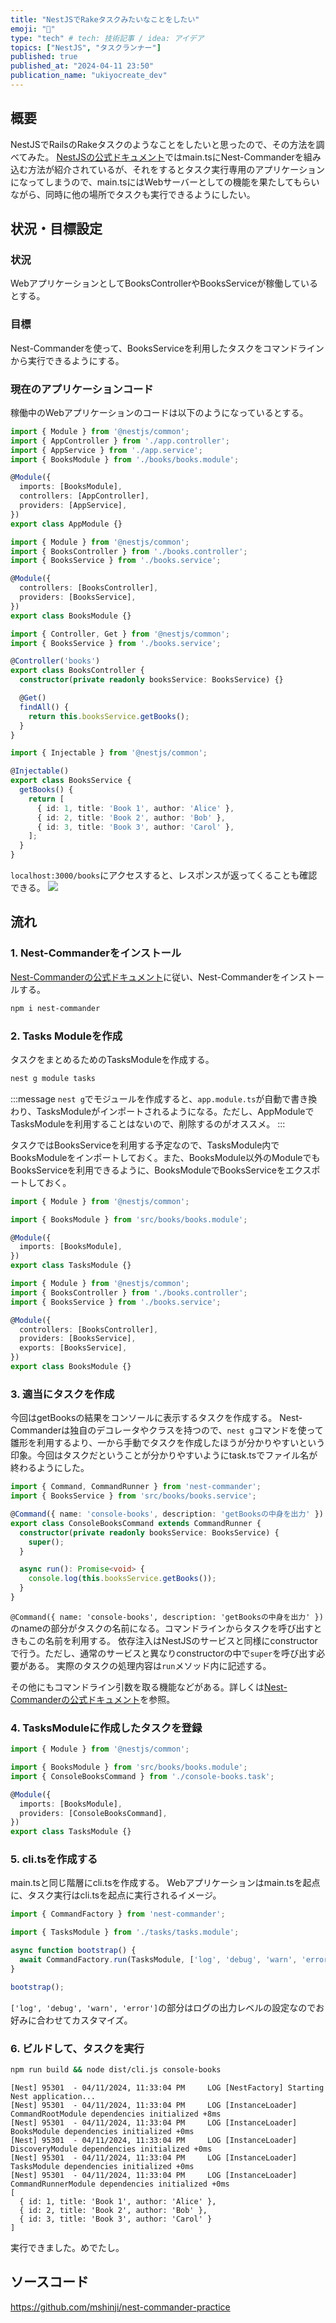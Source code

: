 ```yaml
---
title: "NestJSでRakeタスクみたいなことをしたい"
emoji: "👏"
type: "tech" # tech: 技術記事 / idea: アイデア
topics: ["NestJS", "タスクランナー"]
published: true
published_at: "2024-04-11 23:50"
publication_name: "ukiyocreate_dev"
---
```


## 概要
NestJSでRailsのRakeタスクのようなことをしたいと思ったので、その方法を調べてみた。
[NestJSの公式ドキュメント](https://docs.nestjs.com/recipes/nest-commander)ではmain.tsにNest-Commanderを組み込む方法が紹介されているが、それをするとタスク実行専用のアプリケーションになってしまうので、main.tsにはWebサーバーとしての機能を果たしてもらいながら、同時に他の場所でタスクも実行できるようにしたい。

## 状況・目標設定
### 状況
WebアプリケーションとしてBooksControllerやBooksServiceが稼働しているとする。

### 目標
Nest-Commanderを使って、BooksServiceを利用したタスクをコマンドラインから実行できるようにする。

### 現在のアプリケーションコード
稼働中のWebアプリケーションのコードは以下のようになっているとする。
```typescript:app.module.ts
import { Module } from '@nestjs/common';
import { AppController } from './app.controller';
import { AppService } from './app.service';
import { BooksModule } from './books/books.module';

@Module({
  imports: [BooksModule],
  controllers: [AppController],
  providers: [AppService],
})
export class AppModule {}
```

```typescript:books/books.module.ts
import { Module } from '@nestjs/common';
import { BooksController } from './books.controller';
import { BooksService } from './books.service';

@Module({
  controllers: [BooksController],
  providers: [BooksService],
})
export class BooksModule {}
```

```typescript:books/books.controller.ts
import { Controller, Get } from '@nestjs/common';
import { BooksService } from './books.service';

@Controller('books')
export class BooksController {
  constructor(private readonly booksService: BooksService) {}

  @Get()
  findAll() {
    return this.booksService.getBooks();
  }
}
```

```typescript:books/books.service.ts
import { Injectable } from '@nestjs/common';

@Injectable()
export class BooksService {
  getBooks() {
    return [
      { id: 1, title: 'Book 1', author: 'Alice' },
      { id: 2, title: 'Book 2', author: 'Bob' },
      { id: 3, title: 'Book 3', author: 'Carol' },
    ];
  }
}
```

`localhost:3000/books`にアクセスすると、レスポンスが返ってくることも確認できる。
![](https://storage.googleapis.com/zenn-user-upload/0aba7c776176-20240411.png)

## 流れ
### 1. Nest-Commanderをインストール
[Nest-Commanderの公式ドキュメント](https://nest-commander.jaymcdoniel.dev/en/introduction/installation/)に従い、Nest-Commanderをインストールする。
```bash
npm i nest-commander
```

### 2. Tasks Moduleを作成
タスクをまとめるためのTasksModuleを作成する。
```bash
nest g module tasks
```
:::message
`nest g`でモジュールを作成すると、`app.module.ts`が自動で書き換わり、TasksModuleがインポートされるようになる。ただし、AppModuleでTasksModuleを利用することはないので、削除するのがオススメ。
:::

タスクではBooksServiceを利用する予定なので、TasksModule内でBooksModuleをインポートしておく。また、BooksModule以外のModuleでもBooksServiceを利用できるように、BooksModuleでBooksServiceをエクスポートしておく。
```typescript:tasks/tasks.module.ts
import { Module } from '@nestjs/common';

import { BooksModule } from 'src/books/books.module';

@Module({
  imports: [BooksModule],
})
export class TasksModule {}
```

```typescript:books/books.module.ts
import { Module } from '@nestjs/common';
import { BooksController } from './books.controller';
import { BooksService } from './books.service';

@Module({
  controllers: [BooksController],
  providers: [BooksService],
  exports: [BooksService],
})
export class BooksModule {}
```

### 3. 適当にタスクを作成
今回はgetBooksの結果をコンソールに表示するタスクを作成する。
Nest-Commanderは独自のデコレータやクラスを持つので、`nest g`コマンドを使って雛形を利用するより、一から手動でタスクを作成したほうが分かりやすいという印象。今回はタスクだということが分かりやすいようにtask.tsでファイル名が終わるようにした。
```typescript:tasks/console-books.task.ts
import { Command, CommandRunner } from 'nest-commander';
import { BooksService } from 'src/books/books.service';

@Command({ name: 'console-books', description: 'getBooksの中身を出力' })
export class ConsoleBooksCommand extends CommandRunner {
  constructor(private readonly booksService: BooksService) {
    super();
  }

  async run(): Promise<void> {
    console.log(this.booksService.getBooks());
  }
}
```
`@Command({ name: 'console-books', description: 'getBooksの中身を出力' })`のnameの部分がタスクの名前になる。コマンドラインからタスクを呼び出すときもこの名前を利用する。
依存注入はNestJSのサービスと同様にconstructorで行う。ただし、通常のサービスと異なりconstructorの中で`super`を呼び出す必要がある。
実際のタスクの処理内容は`run`メソッド内に記述する。

その他にもコマンドライン引数を取る機能などがある。詳しくは[Nest-Commanderの公式ドキュメント](https://nest-commander.jaymcdoniel.dev/en/introduction/intro/)を参照。

### 4. TasksModuleに作成したタスクを登録
```typescript:tasks/tasks.module.ts
import { Module } from '@nestjs/common';

import { BooksModule } from 'src/books/books.module';
import { ConsoleBooksCommand } from './console-books.task';

@Module({
  imports: [BooksModule],
  providers: [ConsoleBooksCommand],
})
export class TasksModule {}
```

### 5. cli.tsを作成する
main.tsと同じ階層にcli.tsを作成する。
Webアプリケーションはmain.tsを起点に、タスク実行はcli.tsを起点に実行されるイメージ。
```typescript:cli.ts
import { CommandFactory } from 'nest-commander';

import { TasksModule } from './tasks/tasks.module';

async function bootstrap() {
  await CommandFactory.run(TasksModule, ['log', 'debug', 'warn', 'error']);
}

bootstrap();
```

`['log', 'debug', 'warn', 'error']`の部分はログの出力レベルの設定なのでお好みに合わせてカスタマイズ。

### 6. ビルドして、タスクを実行
```bash
npm run build && node dist/cli.js console-books
```

```bash:出力結果
[Nest] 95301  - 04/11/2024, 11:33:04 PM     LOG [NestFactory] Starting Nest application...
[Nest] 95301  - 04/11/2024, 11:33:04 PM     LOG [InstanceLoader] CommandRootModule dependencies initialized +8ms
[Nest] 95301  - 04/11/2024, 11:33:04 PM     LOG [InstanceLoader] BooksModule dependencies initialized +0ms
[Nest] 95301  - 04/11/2024, 11:33:04 PM     LOG [InstanceLoader] DiscoveryModule dependencies initialized +0ms
[Nest] 95301  - 04/11/2024, 11:33:04 PM     LOG [InstanceLoader] TasksModule dependencies initialized +0ms
[Nest] 95301  - 04/11/2024, 11:33:04 PM     LOG [InstanceLoader] CommandRunnerModule dependencies initialized +0ms
[
  { id: 1, title: 'Book 1', author: 'Alice' },
  { id: 2, title: 'Book 2', author: 'Bob' },
  { id: 3, title: 'Book 3', author: 'Carol' }
]
```

実行できました。めでたし。

## ソースコード
https://github.com/mshinji/nest-commander-practice
